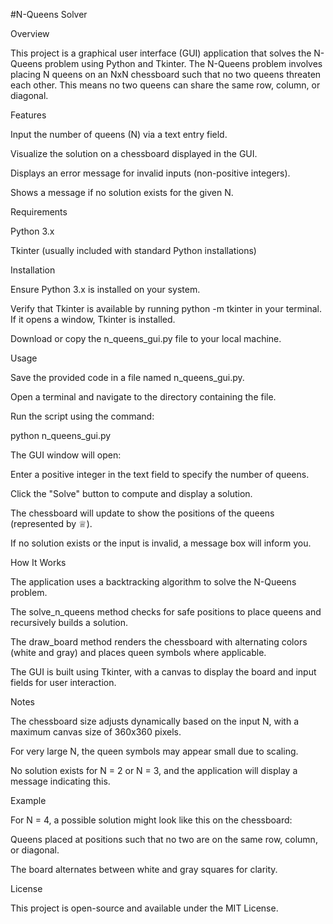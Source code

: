 #N-Queens Solver

Overview

This project is a graphical user interface (GUI) application that solves the N-Queens problem using Python and Tkinter. The N-Queens problem involves placing N queens on an NxN chessboard such that no two queens threaten each other. This means no two queens can share the same row, column, or diagonal.

Features





Input the number of queens (N) via a text entry field.



Visualize the solution on a chessboard displayed in the GUI.



Displays an error message for invalid inputs (non-positive integers).



Shows a message if no solution exists for the given N.

Requirements





Python 3.x



Tkinter (usually included with standard Python installations)

Installation





Ensure Python 3.x is installed on your system.



Verify that Tkinter is available by running python -m tkinter in your terminal. If it opens a window, Tkinter is installed.



Download or copy the n_queens_gui.py file to your local machine.

Usage





Save the provided code in a file named n_queens_gui.py.



Open a terminal and navigate to the directory containing the file.



Run the script using the command:

python n_queens_gui.py



The GUI window will open:





Enter a positive integer in the text field to specify the number of queens.



Click the "Solve" button to compute and display a solution.



The chessboard will update to show the positions of the queens (represented by ♕).



If no solution exists or the input is invalid, a message box will inform you.

How It Works





The application uses a backtracking algorithm to solve the N-Queens problem.



The solve_n_queens method checks for safe positions to place queens and recursively builds a solution.



The draw_board method renders the chessboard with alternating colors (white and gray) and places queen symbols where applicable.



The GUI is built using Tkinter, with a canvas to display the board and input fields for user interaction.

Notes





The chessboard size adjusts dynamically based on the input N, with a maximum canvas size of 360x360 pixels.



For very large N, the queen symbols may appear small due to scaling.



No solution exists for N = 2 or N = 3, and the application will display a message indicating this.

Example

For N = 4, a possible solution might look like this on the chessboard:





Queens placed at positions such that no two are on the same row, column, or diagonal.



The board alternates between white and gray squares for clarity.

License

This project is open-source and available under the MIT License.
